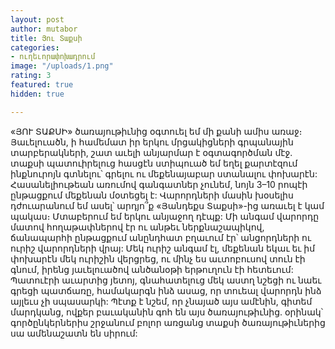 ```yaml
---
layout: post
author: mutabor
title: Յու Տաքսի
categories:
- ուղեւորափոխադրում
image: "/uploads/1.png"
rating: 3
featured: true
hidden: true

---
```

«ՅՈՒ ՏԱՔՍԻ» ծառայութիւնից օգտուել եմ մի քանի ամիս առաջ։  Յաւելուածն, ի համեմատ իր երկու մրցակիցների գրպանային տարբերակների, շատ աւելի անյարմար է օգտագործման մէջ. տաքսի պատուիրելուց հասցէն ստիպուած եմ եղել քարտէզում ինքնուրոյն գտնելու՝ գրելու ու մեքենայաբար ստանալու փոխարէն: Հասանելիութեան առումով գանգատներ չունեմ, նոյն 3–10 րոպէի ընթացքում մեքենան մօտեցել է: Վարորդների մասին խօսելիս դժուարանում եմ ասել՝ արդյո՞ք «Յանդեքս Տաքսի»-ից առաւել է կամ պակաս։ Մտաբերում եմ երկու անյաջող դէպք: Մի անգամ վարորդը մատով հողաթափներով էր ու անթեւ ներքնաշապիկով, ճանապարհի ընթացքում անընդհատ բղաւում էր՝ անցորդների ու ուրիշ վարորդների վրայ: Մեկ ուրիշ անգամ էլ, մեքենան եկաւ եւ իմ փոխարէն մեկ ուրիշին վերցրեց, ու մինչ ես աւտոբուսով տուն էի գնում, իրենց յաւելուածով անծանօթի երթուղուն էի հետեւում: Պատուէրի աւարտից յետոյ, գնահատելուց մեկ աստղ նշեցի ու նաեւ գրեցի պատճառը, համակարգն ինձ ասաց, որ տուեալ վարորդն ինձ այլեւս չի սպասարկի: Պէտք է նշեմ, որ չնայած այս ամէնին, գիտեմ մարդկանց, ովքեր բաւականին գոհ են այս ծառայութիւնից. օրինակ՝ գործընկերներիս շրջանում բոլոր առցանց տաքսի ծառայութիւներից սա ամենաշատն են սիրում: